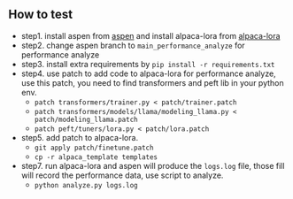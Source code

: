 ## How to test

- step1. install aspen from [aspen](https://github.com/TUDB-Labs/multi-lora-fine-tune) and install alpaca-lora from [alpaca-lora](https://github.com/tloen/alpaca-lora)
- step2. change aspen branch to `main_performance_analyze` for performance analyze
- step3. install extra requirements by `pip install -r requirements.txt`
- step4. use patch to add code to alpaca-lora for performance analyze, use this patch, you need to find transformers and peft lib in your python env. 
    * `patch transformers/trainer.py < patch/trainer.patch`
    * `patch transformers/models/llama/modeling_llama.py < patch/modeling_llama.patch`
    * `patch peft/tuners/lora.py < patch/lora.patch`
- step5. add patch to alpaca-lora.
    * `git apply patch/finetune.patch`
    * `cp -r alpaca_template templates`
- step7. run alpaca-lora and aspen will produce the `logs.log` file, those fill will record the performance data, use script to analyze.
    * `python analyze.py logs.log`